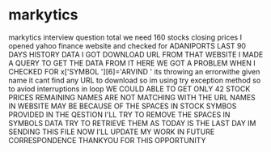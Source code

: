 # markytics
markytics interview question
total we need 160 stocks closing prices
I opened yahoo finance  website  and checked for ADANIPORTS LAST 90 DAYS HISTORY DATA
I GOT DOWNLOAD URL FROM THAT WEBSITE
I MADE A QUERY TO GET THE DATA FROM IT
 HERE WE GOT A PROBLEM WHEN I CHECKED FOR x['SYMBOL    '][6]='ARVIND    ' its throwing an errorwithe given name it cant find any URL to download
so im using try exception method so to aviod interruptions in loop
 WE COULD ABLE TO GET ONLY 42 STOCK PRICES REMAINING NAMES ARE NOT MATCHING WITH THE URL NAMES IN WEBSITE MAY BE BECAUSE OF THE SPACES IN STOCK SYMBOS PROVIDED IN THE QESTION
  I'LL TRY TO REMOVE THE SPACES IN SYMBOLS DATA TRY TO RETRIEVE THEM
AS TODAY IS THE LAST DAY IM SENDING THIS FILE NOW I'LL UPDATE MY WORK IN FUTURE CORRESPONDENCE
THANKYOU FOR THIS OPPORTUNITY 

